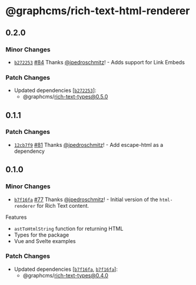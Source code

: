 # @graphcms/rich-text-html-renderer

## 0.2.0

### Minor Changes

- [`b272253`](https://github.com/hygraph/rich-text/commit/b2722534275efd2c5e473d549d0f0e5a28100025) [#84](https://github.com/hygraph/rich-text/pull/84) Thanks [@jpedroschmitz](https://github.com/jpedroschmitz)! - Adds support for Link Embeds

### Patch Changes

- Updated dependencies [[`b272253`](https://github.com/hygraph/rich-text/commit/b2722534275efd2c5e473d549d0f0e5a28100025)]:
  - @graphcms/rich-text-types@0.5.0

## 0.1.1

### Patch Changes

- [`12cb7f9`](https://github.com/hygraph/rich-text/commit/12cb7f914cf9d1404e0783c168d61910e346a391) [#81](https://github.com/hygraph/rich-text/pull/81) Thanks [@jpedroschmitz](https://github.com/jpedroschmitz)! - Add escape-html as a dependency

## 0.1.0

### Minor Changes

- [`b7f16fa`](https://github.com/hygraph/rich-text/commit/b7f16fa76a28ad0f5cdbe6cb1f58d7fafa63df15) [#77](https://github.com/hygraph/rich-text/pull/77) Thanks [@jpedroschmitz](https://github.com/jpedroschmitz)! - Initial version of the `html-renderer` for Rich Text content.

Features

- `astToHtmlString` function for returning HTML
- Types for the package
- Vue and Svelte examples

### Patch Changes

- Updated dependencies [[`b7f16fa`](https://github.com/hygraph/rich-text/commit/b7f16fa76a28ad0f5cdbe6cb1f58d7fafa63df15), [`b7f16fa`](https://github.com/hygraph/rich-text/commit/b7f16fa76a28ad0f5cdbe6cb1f58d7fafa63df15)]:
  - @graphcms/rich-text-types@0.4.0
